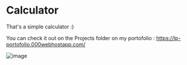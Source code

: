 # Calculator

That's a simple calculator :)

You can check it out on the Projects folder on my portofolio : https://lp-portofolio.000webhostapp.com/


![image](https://user-images.githubusercontent.com/45920367/180965010-5864b08c-8efd-4993-acbc-26935221f971.png)
